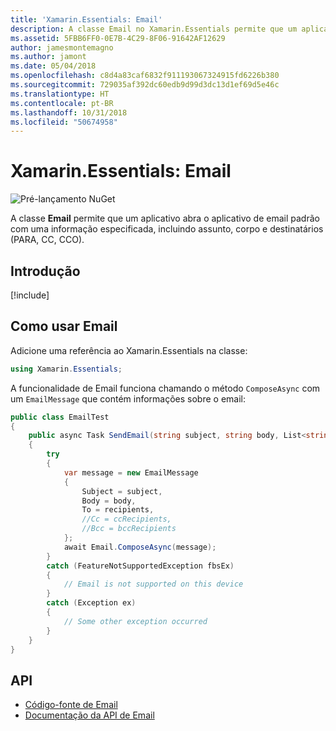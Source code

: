 ```yaml
---
title: 'Xamarin.Essentials: Email'
description: A classe Email no Xamarin.Essentials permite que um aplicativo abra o aplicativo de email padrão com uma informação especificada, incluindo assunto, corpo e destinatários (PARA, CC, CCO).
ms.assetid: 5FBB6FF0-0E7B-4C29-8F06-91642AF12629
author: jamesmontemagno
ms.author: jamont
ms.date: 05/04/2018
ms.openlocfilehash: c8d4a83caf6832f911193067324915fd6226b380
ms.sourcegitcommit: 729035af392dc60edb9d99d3dc13d1ef69d5e46c
ms.translationtype: HT
ms.contentlocale: pt-BR
ms.lasthandoff: 10/31/2018
ms.locfileid: "50674958"
---
```

# <a name="xamarinessentials-email"></a>Xamarin.Essentials: Email

![Pré-lançamento NuGet](~/media/shared/pre-release.png)

A classe **Email** permite que um aplicativo abra o aplicativo de email padrão com uma informação especificada, incluindo assunto, corpo e destinatários (PARA, CC, CCO).

## <a name="get-started"></a>Introdução

[!include[](~/essentials/includes/get-started.md)]

## <a name="using-email"></a>Como usar Email

Adicione uma referência ao Xamarin.Essentials na classe:

```csharp
using Xamarin.Essentials;
```

A funcionalidade de Email funciona chamando o método `ComposeAsync` com um `EmailMessage` que contém informações sobre o email:

```csharp
public class EmailTest
{
    public async Task SendEmail(string subject, string body, List<string> recipients)
    {
        try
        {
            var message = new EmailMessage
            {
                Subject = subject,
                Body = body,
                To = recipients,
                //Cc = ccRecipients,
                //Bcc = bccRecipients
            };
            await Email.ComposeAsync(message);
        }
        catch (FeatureNotSupportedException fbsEx)
        {
            // Email is not supported on this device
        }
        catch (Exception ex)
        {
            // Some other exception occurred
        }
    }
}
```

## <a name="api"></a>API

- [Código-fonte de Email](https://github.com/xamarin/Essentials/tree/master/Xamarin.Essentials/Email)
- [Documentação da API de Email](xref:Xamarin.Essentials.Email)
